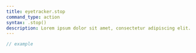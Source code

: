 ```yaml
---
title: eyetracker.stop
command_type: action
syntax: .stop()
description: Lorem ipsum dolor sit amet, consectetur adipiscing elit.
---
```


```javascript
// example
```